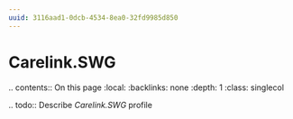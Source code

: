 ```yaml
---
uuid: 3116aad1-0dcb-4534-8ea0-32fd9985d850
---
```



# Carelink.SWG

.. contents:: On this page
    :local:
    :backlinks: none
    :depth: 1
    :class: singlecol

.. todo::
    Describe *Carelink.SWG* profile

